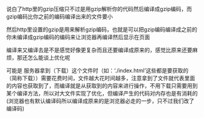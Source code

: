 说白了http里的gzip压缩只不过是用gzip解析你的代码然后编译成gzip编码，而gzip编码比你之前的编码编译出来的文件要小

然后http里设置的gzip是用来解析gzip编码，也就是可以把gzip编码编译成之前的你未编译成gzip编码的编码来让浏览器再编译然后显示在页面

编译来又编译去是不是感觉好像更复杂而且还要编译成原来的，感觉比原来还要麻烦，那还怎么能谈上优化呢

可能是 服务器拿到（下载）这个文件时（如：‘./index.html’这些都是要获取的（简称下载））需要花费时间，文件越大花时间越多，注意拿到了文件就代表里面的内容也获取到了，而编译就是从获取到的内容来进行操作，不用下载只需要用到某个编译方法，所以对大文件实现了优化，但编译产生的代码对内存也是有消耗的(浏览器也有默认编译码所以编译成原来的是浏览器必走的一步，只不过我们改了编译码)
